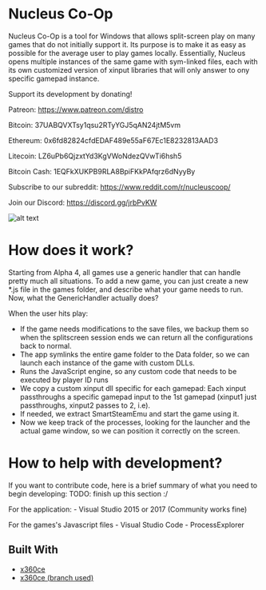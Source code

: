 # Nucleus Co-Op

Nucleus Co-Op is a tool for Windows that allows split-screen play on many games that do not initially support it.
Its purpose is to make it as easy as possible for the average user to play games locally.
Essentially, Nucleus opens multiple instances of the same game with sym-linked files, each with its own customized version of xinput libraries that will only answer to ony specific gamepad instance.

Support its development by donating! 

Patreon: https://www.patreon.com/distro

Bitcoin: 37UABQVXTsy1qsu2RTyYGJ5qAN24jtM5vm

Ethereum: 0x6fd82824cfdEDAF489e55aF67Ec1E8232813AAD3

Litecoin: LZ6uPb6QjzxtYd3KgVWoNdezQVwTi6hsh5

Bitcoin Cash: 1EQFkXUKPB9RLA8BpiFKkPAfqrz6dNyyBy

Subscribe to our subreddit: https://www.reddit.com/r/nucleuscoop/

Join our Discord: https://discord.gg/jrbPvKW

![alt text](https://raw.githubusercontent.com/lucasassislar/nucleuscoop/gh-pages/images/ncoopv10.jpg)

# How does it work?
Starting from Alpha 4, all games use a generic handler that can handle pretty much all situations.
To add a new game, you can just create a new *.js file in the games folder, and describe what your game needs to run.
Now, what the GenericHandler actually does?

When the user hits play:
- If the game needs modifications to the save files, we backup them so when the splitscreen session ends we can return all the configurations back to normal.
- The app symlinks the entire game folder to the Data folder, so we can launch each instance of the game with custom DLLs.
- Runs the JavaScript engine, so any custom code that needs to be executed by player ID runs
- We copy a custom xinput dll specific for each gamepad: Each xinput passthroughs a specific gamepad input to the 1st gamepad (xinput1 just passthroughs, xinput2 passes to 2, i.e).
- If needed, we extract SmartSteamEmu and start the game using it.
- Now we keep track of the processes, looking for the launcher and the actual game window, so we can position it correctly on the screen.


# How to help with development?
If you want to contribute code, here is a brief summary of what you need to begin developing:
TODO: finish up this section :/

For the application:
	- Visual Studio 2015 or 2017 (Community works fine)

For the games's Javascript files
	- Visual Studio Code
	- ProcessExplorer


## Built With

* [x360ce](https://github.com/x360ce/x360ce)
* [x360ce (branch used)](https://github.com/lucasassislar/x360ce)
